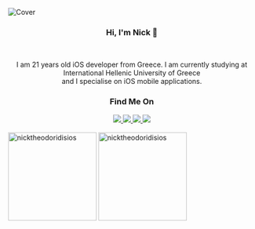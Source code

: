 
![Cover](https://media.licdn.com/dms/image/D4D16AQEt-2vDpDBO3A/profile-displaybackgroundimage-shrink_350_1400/0/1683913192120?e=1689206400&v=beta&t=evEvdK6CnfN17eLFjGBX5j2tOTPR86aORvrFXvOHQGo)

<div align = center>
  <h3>Hi, I'm Nick 👋</h3>
  <br>
  <p> I am 21 years old iOS developer from Greece. I am currently studying at International Hellenic University of Greece  <br>
      and I specialise on iOS mobile applications.
  </p>
</div>

<div align = center>
  <h3>Find Me On</h3>
  <a href="https://www.linkedin.com/in/nick-theodoridis-75097a266/" targer="_blank"> <img src ="https://img.shields.io/badge/LinkedIn-0077B5?style=for-the-badge&logo=linkedin&logoColor=white" target="_blank"> </a>
  <a href="https://www.instagram.com/nickmadethisone/" targer="_blank"> <img src ="https://img.shields.io/badge/Instagram-E4405F?style=for-the-badge&logo=instagram&logoColor=white" target="_blank"> </a>
  <a href="https://twitter.com/nickiOSDev" targer="_blank"> <img src ="https://img.shields.io/badge/Twitter-1DA1F2?style=for-the-badge&logo=twitter&logoColor=white" target="_blank"> </a>
  <a href="mailto:nicktheodoridiscontact@gmail.com" targer="_blank"> <img src ="https://img.shields.io/badge/Gmail-D14836?style=for-the-badge&logo=gmail&logoColor=white" target="_blank"> </a>
</div>

<br>

<div>
  <img height = "180em" src="https://github-readme-stats.vercel.app/api?username=nicktheodoridisios&show_icons=true&theme=dark&locale=en" alt="nicktheodoridisios" />
  <img height = "180em" src="https://github-readme-stats.vercel.app/api/top-langs?username=nicktheodoridisios&show_icons=true&theme=dark&locale=en&layout=compact" alt="nicktheodoridisios" />
</div>






